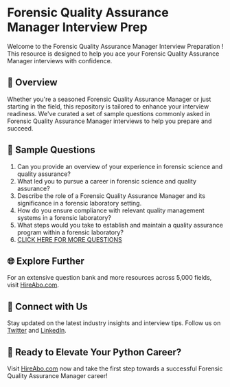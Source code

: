 # Forensic Quality Assurance Manager Interview Prep

Welcome to the Forensic Quality Assurance Manager Interview Preparation ! This resource is designed to help you ace your Forensic Quality Assurance Manager interviews with confidence.

## 🚀 Overview

Whether you're a seasoned Forensic Quality Assurance Manager or just starting in the field, this repository is tailored to enhance your interview readiness. We've curated a set of sample questions commonly asked in Forensic Quality Assurance Manager interviews to help you prepare and succeed.

## 📝 Sample Questions

1. Can you provide an overview of your experience in forensic science and quality assurance?
2. What led you to pursue a career in forensic science and quality assurance?
3. Describe the role of a Forensic Quality Assurance Manager and its significance in a forensic laboratory setting.
4. How do you ensure compliance with relevant quality management systems in a forensic laboratory?
5. What steps would you take to establish and maintain a quality assurance program within a forensic laboratory?
6. [CLICK HERE FOR MORE QUESTIONS](https://hireabo.com/job/9_4_40/Forensic%20Quality%20Assurance%20Manager)

## 🌐 Explore Further

For an extensive question bank and more resources across 5,000 fields, visit [HireAbo.com](https://www.hireabo.com).

## 📱 Connect with Us

Stay updated on the latest industry insights and interview tips. Follow us on [Twitter](https://twitter.com/hireabo) and [LinkedIn](https://www.linkedin.com/in/hire-abo-3609972a8/).

## 🚀 Ready to Elevate Your Python Career?

Visit [HireAbo.com](https://www.hireabo.com) now and take the first step towards a successful Forensic Quality Assurance Manager career!